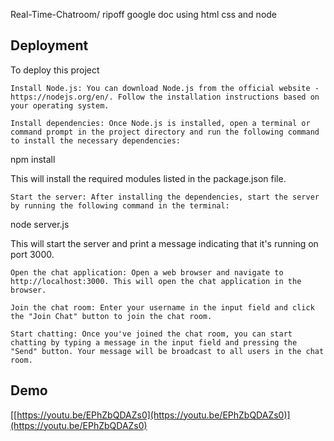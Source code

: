 Real-Time-Chatroom/ ripoff google doc using html css and node
## Deployment

To deploy this project

    Install Node.js: You can download Node.js from the official website - https://nodejs.org/en/. Follow the installation instructions based on your operating system.

    Install dependencies: Once Node.js is installed, open a terminal or command prompt in the project directory and run the following command to install the necessary dependencies:

npm install

This will install the required modules listed in the package.json file.

    Start the server: After installing the dependencies, start the server by running the following command in the terminal:

node server.js

This will start the server and print a message indicating that it's running on port 3000.

    Open the chat application: Open a web browser and navigate to http://localhost:3000. This will open the chat application in the browser.

    Join the chat room: Enter your username in the input field and click the "Join Chat" button to join the chat room.

    Start chatting: Once you've joined the chat room, you can start chatting by typing a message in the input field and pressing the "Send" button. Your message will be broadcast to all users in the chat room.
## Demo

[[https://youtu.be/EPhZbQDAZs0](https://youtu.be/EPhZbQDAZs0)](https://youtu.be/EPhZbQDAZs0)

